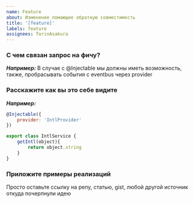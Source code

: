 ```yaml
---
name: Feature
about: Изменение ломающее обратную совместимость
title: '[feature]'
labels: feature
assignees: TorinAsakura
---
```


### С чем связан запрос на фичу?
**_Например:_**
В случае с @Injectable мы должны иметь возможность, также, пробрасывать события с eventbus через provider

### Расскажите как вы это себе видите
**_Например:_**
```javascript
@Injectable({
    provider: 'IntlProvider'
})

export class IntlService {
    getIntl(object){
        return object.string
    }
}
```

### Приложите примеры реализаций
Просто оставьте ссылку на репу, статью, gist, любой другой источник откуда почерпнули идею

